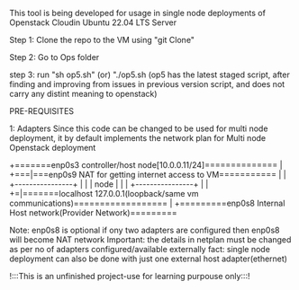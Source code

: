 This tool is being developed for usage in single node deployments of Openstack Cloudin Ubuntu 22.04 LTS Server

Step 1:
Clone the repo to the VM using "git Clone"

Step 2:
Go to Ops folder

step 3:
run "sh op5.sh" (or) "./op5.sh
(op5 has the latest staged script, after finding and improving from issues in previous version script, and does not carry any distint meaning to openstack)

PRE-REQUISITES

1: Adapters
Since this code can be changed to be used for multi node deployment, it by default implements the network plan for Multi node Openstack deployment

+=======enp0s3 controller/host node[10.0.0.11/24]==============
    |
+===|===enp0s9 NAT for getting internet access to VM===========
    |    |
+----------------+
|                |
|     node       |
|                |
+----------------+
  |   |
+=|=======localhost 127.0.0.1(loopback/same vm communications)==================
  |
+=========enp0s8 Internal Host network(Provider Network)=========


Note: enp0s8 is optional if ony two adapters are configured then enp0s8 will become NAT network
Important: the details in netplan must be changed as per no of adapters configured/available externally
fact: single node deployment can also be done with just one external host adapter(ethernet)


!:::This is an unfinished project-use for learning purpouse only:::!
